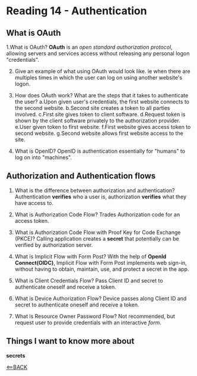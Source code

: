 # Reading 14 - Authentication

## What is OAuth

1.What is OAuth?
  **OAuth** is an *open standard authorization protocol*, allowing servers and services access without releasing any personal logon "credentials".

2. Give an example of what using OAuth would look like.
  ie when there are multiples times in which the user can log on using another website's logon.

3. How does OAuth work? What are the steps that it takes to authenticate the user?
  a.Upon given user's credentials, the first website connects to the second website.
  b.Second site creates a token to all parties involved.
  c.First site gives token to client software.
  d.Request token is shown by the client software privately to the authorization provider.
  e.User given token to first website.
  f.First website gives access token to second website.
  g.Second website allows first website access to the site.

4. What is OpenID?
  OpenID is authentication essentially for "humans" to log on into "machines".

## Authorization and Authentication flows

1. What is the difference between authorization and authentication?
  Authentication **verifies** who a user is, authorization **verifies** what they have access to.

2. What is Authorization Code Flow?
  Trades Authorization code for an access token.

3. What is Authorization Code Flow with Proof Key for Code Exchange (PKCE)?
  Calling application creates a **secret** that potentially can be verified by authorization server.

4. What is Implicit Flow with Form Post?
  With the help of **OpenId Connect(OIDC)**, Implicit Flow with Form Post implements web sign-in, without having to obtain, maintain, use, and protect a secret in the app.
5. What is Client Credentials Flow?
  Pass Client ID and secret to authenticate oneself and receive a token.
6. What is Device Authorization Flow?
  Device passes along Client ID and secret to authenticate oneself and receive a token.
7. What is Resource Owner Password Flow?
  Not recommended, but request user to provide credentials with an interactive *form*.

## Things I want to know more about

**secrets**

[<==BACK](README.md)
